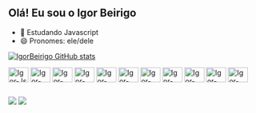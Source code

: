## Olá! Eu sou o Igor Beirigo

- 🌱 Estudando Javascript
- 😄 Pronomes: ele/dele
  <div>
[![IgorBeirigo GitHub stats](https://github-readme-stats.vercel.app/api?username=IgorBeirigo&show_icons=true&theme=drácula)](https://github.com/IgorBeirigo/github-readme-stats)
</div>

<div>
  <img align="center" alt="Igor-Js" height= "30" width="40" src="https://cdn.jsdelivr.net/gh/devicons/devicon@latest/icons/javascript/javascript-original.svg">
  <img align="center" alt="Igor-Csharp" height= "30" width="40" src="https://cdn.jsdelivr.net/gh/devicons/devicon@latest/icons/Csharp/Csharp-original.svg">
  <img align="center" alt="Igor-dot-net" height= "30" width="40" src="https://cdn.jsdelivr.net/gh/devicons/devicon@latest/icons/dot-net/dot-net-original.svg">
  <img align="center" alt="Igor-html" height= "30" width="40" src="https://cdn.jsdelivr.net/gh/devicons/devicon@latest/icons/html5/html5-original.svg">
  <img align="center" alt="Igor-css" height= "30" width="40" src="https://cdn.jsdelivr.net/gh/devicons/devicon@latest/icons/css3/css3-original.svg">
  <img align="center" alt="Igor-react" height= "30" width="40" src="https://cdn.jsdelivr.net/gh/devicons/devicon@latest/icons/react/react-original.svg">
  <img align="center" alt="Igor-angular" height= "30" width="40" src="https://cdn.jsdelivr.net/gh/devicons/devicon@latest/icons/angularjs/angularjs-original.svg">
  <img align="center" alt="Igor-python" height= "30" width="40" src="https://cdn.jsdelivr.net/gh/devicons/devicon@latest/icons/python/python-original.svg" >
  <img align="center" alt="Igor-nodejs" height= "30" width="40" src="https://cdn.jsdelivr.net/gh/devicons/devicon@latest/icons/nodejs/nodejs-original.svg" >
  <img align="center" alt="Igor-mysql" height= "30" width="40" src="https://cdn.jsdelivr.net/gh/devicons/devicon@latest/icons/mysql/mysql-original.svg" >  
  <img align="center" alt="Igor-hibernate" height= "30" width="40" src="https://cdn.jsdelivr.net/gh/devicons/devicon@latest/icons/hibernate/hibernate-original.svg" >  
</div>

 ##

<div>
    <a href = "mailto:igorfernandes.b.silva@gmail.com"><img src="https://img.shields.io/badge/-Gmail-%23333?style=for-the-badge&logo=gmail&logoColor=white" target="_blank"></a>
    <a href="https://www.linkedin.com/in/igor-beirigo-a3a238245" target="_blank"><img src="https://img.shields.io/badge/-LinkedIn-%230077B5?style=for-the-badge&logo=linkedin&logoColor=white" target="_blank"></a> 
  
</div>
